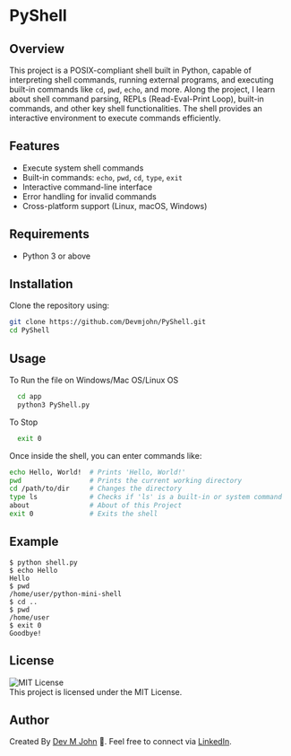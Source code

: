 # PyShell

## Overview

This project is a POSIX-compliant shell built in Python, capable of interpreting shell commands, running external programs, and executing built-in commands like `cd`, `pwd`, `echo`, and more. Along the project, I learn about shell command parsing, REPLs (Read-Eval-Print Loop), built-in commands, and other key shell functionalities. The shell provides an interactive environment to execute commands efficiently.

## Features

- Execute system shell commands
- Built-in commands: `echo`, `pwd`, `cd`, `type`, `exit`
- Interactive command-line interface
- Error handling for invalid commands
- Cross-platform support (Linux, macOS, Windows)

## Requirements

- Python 3 or above

## Installation

Clone the repository using:

```sh
git clone https://github.com/Devmjohn/PyShell.git
cd PyShell
```

## Usage


To Run the file on Windows/Mac OS/Linux OS

```bash
  cd app
  python3 PyShell.py
```

To Stop

```bash
  exit 0
```

Once inside the shell, you can enter commands like:

```sh
echo Hello, World!  # Prints 'Hello, World!'
pwd                 # Prints the current working directory
cd /path/to/dir     # Changes the directory
type ls             # Checks if 'ls' is a built-in or system command
about               # About of this Project
exit 0              # Exits the shell

```

## Example

```
$ python shell.py
$ echo Hello
Hello
$ pwd
/home/user/python-mini-shell
$ cd ..
$ pwd
/home/user
$ exit 0
Goodbye!
```

## License

![MIT License](https://img.shields.io/badge/License-MIT-green.svg)<br>
This project is licensed under the MIT License.

## Author

Created By [Dev M John](https://github.com/devmjohn) 🚀. Feel free to connect via [LinkedIn](https://www.linkedin.com/in/devmjohn/).
